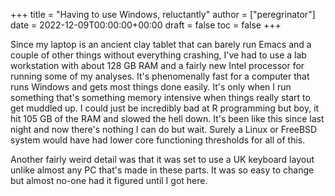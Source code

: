 +++
title = "Having to use Windows, reluctantly"
author = ["peregrinator"]
date = 2022-12-09T00:00:00+00:00
draft = false
toc = false
+++

Since my laptop is an ancient clay tablet that can barely run Emacs
and a couple of other things without everything crashing, I've had to
use a lab workstation with about 128 GB RAM and a fairly new Intel
processor for running some of my analyses. It's phenomenally fast for
a computer that runs Windows and gets most things done easily. It's
only when I run something that's something memory intensive when
things really start to get muddled up. I could just be incredibly bad
at R programming but boy, it hit 105 GB of the RAM and slowed the hell
down. It's been like this since last night and now there's nothing I
can do but wait. Surely a Linux or FreeBSD system would have had lower
core functioning thresholds for all of this.

Another fairly weird detail was that it was set to use a UK keyboard
layout unlike almost any PC that's made in these parts. It was so easy
to change but almost no-one had it figured until I got here.
